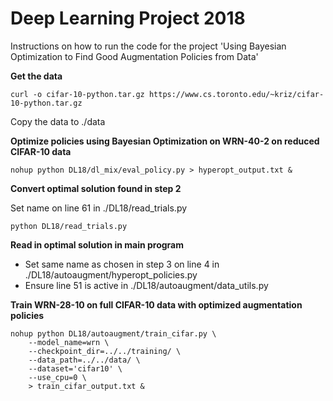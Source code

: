 # Deep Learning Project 2018

Instructions on how to run the code for the project 'Using Bayesian Optimization to Find Good Augmentation Policies from Data'

<b>Get the data</b>
```shell
curl -o cifar-10-python.tar.gz https://www.cs.toronto.edu/~kriz/cifar-10-python.tar.gz
```
Copy the data to ./data

<b>Optimize policies using Bayesian Optimization on WRN-40-2 on reduced CIFAR-10 data</b>

```shell
nohup python DL18/dl_mix/eval_policy.py > hyperopt_output.txt &
```

<b>Convert optimal solution found in step 2</b>

Set name on line 61 in ./DL18/read_trials.py

```shell
python DL18/read_trials.py
```

<b>Read in optimal solution in main program</b>

- Set same name as chosen in step 3 on line 4 in ./DL18/autoaugment/hyperopt_policies.py
- Ensure line 51 is active in ./DL18/autoaugment/data_utils.py

<b>Train WRN-28-10 on full CIFAR-10 data with optimized augmentation policies</b>

```shell
nohup python DL18/autoaugment/train_cifar.py \
	--model_name=wrn \
	--checkpoint_dir=../../training/ \
	--data_path=../../data/ \
	--dataset='cifar10' \
	--use_cpu=0 \
	> train_cifar_output.txt &
```